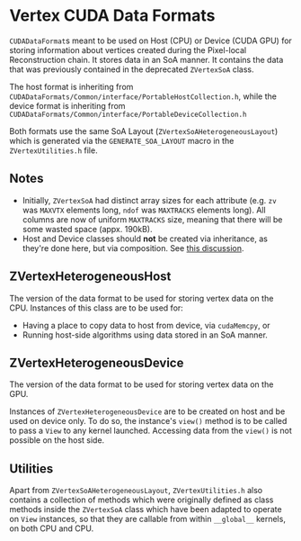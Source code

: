 # Vertex CUDA Data Formats

`CUDADataFormat`s meant to be used on Host (CPU) or Device (CUDA GPU) for
storing information about vertices created during the Pixel-local Reconstruction
chain. It stores data in an SoA manner. It contains the data that was previously
contained in the deprecated `ZVertexSoA` class. 

The host format is inheriting from `CUDADataFormats/Common/interface/PortableHostCollection.h`,
while the device format is inheriting from `CUDADataFormats/Common/interface/PortableDeviceCollection.h`

Both formats use the same SoA Layout (`ZVertexSoAHeterogeneousLayout`) which is generated
via the `GENERATE_SOA_LAYOUT` macro in the `ZVertexUtilities.h` file.

## Notes

- Initially, `ZVertexSoA` had distinct array sizes for each attribute (e.g. `zv` was `MAXVTX` elements 
long, `ndof` was `MAXTRACKS` elements long). All columns are now of uniform `MAXTRACKS` size, 
meaning that there will be some wasted space (appx. 190kB). 
- Host and Device classes should **not** be created via inheritance, as they're done here,
but via composition. See [this discussion](https://github.com/cms-sw/cmssw/pull/40465#discussion_r1066039309).

## ZVertexHeterogeneousHost

The version of the data format to be used for storing vertex data on the CPU. 
Instances of this class are to be used for:

- Having a place to copy data to host from device, via `cudaMemcpy`, or
- Running host-side algorithms using data stored in an SoA manner.

## ZVertexHeterogeneousDevice

The version of the data format to be used for storing vertex data on the GPU.

Instances of `ZVertexHeterogeneousDevice` are to be created on host and be
used on device only. To do so, the instance's `view()` method is to be called
to pass a `View` to any kernel launched. Accessing data from the `view()` is not
possible on the host side.

## Utilities

Apart from `ZVertexSoAHeterogeneousLayout`, `ZVertexUtilities.h` also contains
a collection of methods which were originally
defined as class methods inside the `ZVertexSoA` class
which have been adapted to operate on `View` instances, so that they are callable
from within `__global__` kernels, on both CPU and CPU. 
